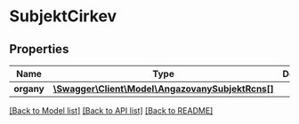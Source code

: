 # SubjektCirkev

## Properties
Name | Type | Description | Notes
------------ | ------------- | ------------- | -------------
**organy** | [**\Swagger\Client\Model\AngazovanySubjektRcns[]**](AngazovanySubjektRcns.md) |  | [optional] 

[[Back to Model list]](../../README.md#documentation-for-models) [[Back to API list]](../../README.md#documentation-for-api-endpoints) [[Back to README]](../../README.md)

